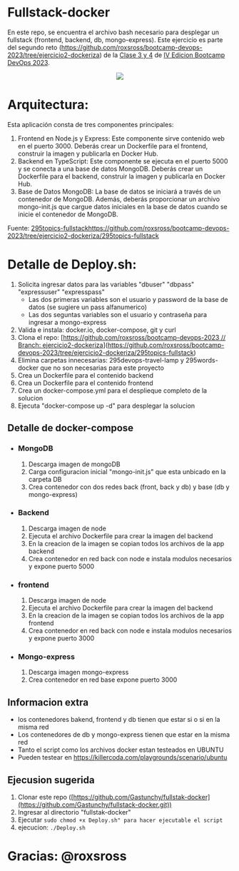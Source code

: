 # Fullstack-docker
En este repo, se encuentra el archivo bash necesario para desplegar un fullstack (frontend, backend, db, mongo-express).
Este ejercicio es parte del segundo reto (https://github.com/roxsross/bootcamp-devops-2023/tree/ejercicio2-dockeriza) de la [Clase 3 y 4](https://www.youtube.com/live/TSaGCXsyVU4?si=qOZiYKkMzcpQVv0x) de [IV Edicion Bootcamp DevOps 2023](https://www.youtube.com/playlist?list=PLNkefP1xaOeyTQuNnd6HYVPqCWMXn-c5P).

<p align="center">
  <img src="https://github.com/Gastunchy/fullstack-docker/assets/97688245/b8f98fa8-c4a2-44d5-a45d-6c8a542b5c32)">
</p>

# Arquitectura:
Esta aplicación consta de tres componentes principales:
1. Frontend en Node.js y Express: Este componente sirve contenido web en el puerto 3000. Deberás crear un Dockerfile para el frontend, construir la imagen y publicarla en Docker Hub.
2. Backend en TypeScript: Este componente se ejecuta en el puerto 5000 y se conecta a una base de datos MongoDB. Deberás crear un Dockerfile para el backend, construir la imagen y publicarla en Docker Hub.
3. Base de Datos MongoDB: La base de datos se iniciará a través de un contenedor de MongoDB. Además, deberás proporcionar un archivo mongo-init.js que cargue datos iniciales en la base de datos cuando se inicie el contenedor de MongoDB.

Fuente: [295topics-fullstack](https://github.com/roxsross/bootcamp-devops-2023/tree/ejercicio2-dockeriza/295topics-fullstack)https://github.com/roxsross/bootcamp-devops-2023/tree/ejercicio2-dockeriza/295topics-fullstack

# Detalle de Deploy.sh:
1. Solicita ingresar datos para las variables "dbuser" "dbpass" "expressuser" "expresspass"
   - Las dos primeras variables son el usuario y password de la base de datos (se sugiere un pass alfanumerico)
   - Las dos seguntas variables son el usuario y contraseña para ingresar a mongo-express
2. Valida e instala: docker.io, docker-compose, git y curl
3. Clona el repo: [[https://github.com/roxsross/bootcamp-devops-2023 // Branch: ejercicio2-dockeriza](https://github.com/roxsross/bootcamp-devops-2023/tree/ejercicio2-dockeriza)](https://github.com/roxsross/bootcamp-devops-2023/tree/ejercicio2-dockeriza/295topics-fullstack)
4. Elimina carpetas innecesarias: 295devops-travel-lamp y 295words-docker que no son necesarias para este proyecto
5. Crea un Dockerfile para el contenido backend
6. Crea un Dockerfile para el contenido frontend
7. Crea un docker-compose.yml para el desplieque completo de la solucion
8. Ejecuta "docker-compose up -d" para desplegar la solucion

## Detalle de docker-compose
- ### MongoDB
  1. Descarga imagen de mongoDB
  2. Carga configuracion inicial "mongo-init.js" que esta unbicado en la carpeta DB
  3. Crea contenedor con dos redes back (front, back y db) y base (db y mongo-express) 
- ### Backend
  1. Descarga imagen de node
  2. Ejecuta el archivo Dockerfile para crear la imagen del backend
  3. En la creacion de la imagen se copian todos los archivos de la app backend
  4. Crea contenedor en red back con node e instala modulos necesarios y expone puerto 5000
- ### frontend
  1. Descarga imagen de node
  2. Ejecuta el archivo Dockerfile para crear la imagen del backend
  3. En la creacion de la imagen se copian todos los archivos de la app frontend
  4. Crea contenedor en red back con node e instala modulos necesarios y expone puerto 3000
- ### Mongo-express
  1. Descarga imagen mongo-express
  2. Crea contenedor en red base expone puerto 3000

## Informacion extra
- los contenedores bakend, frontend y db tienen que estar si o si en la misma red
- Los contenedores de db y mongo-express tienen que estar en la misma red
- Tanto el script como los archivos docker estan testeados en UBUNTU
- Pueden testear en https://killercoda.com/playgrounds/scenario/ubuntu

## Ejecusion sugerida
1. Clonar este repo ([https://github.com/Gastunchy/fullstak-docker](https://github.com/Gastunchy/fullstack-docker.git))
2. Ingresar al directorio "fullstak-docker"
3. Ejecutar ``sudo chmod +x Deploy.sh" para hacer ejecutable el script``
4. ejecucion: ``./Deploy.sh``

# Gracias: @roxsross
